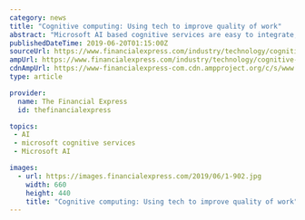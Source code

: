 ```yaml
---
category: news
title: "Cognitive computing: Using tech to improve quality of work"
abstract: "Microsoft AI based cognitive services are easy to integrate, and enable applications, websites and bots to see, hear, speak, understand and interpret user needs through natural methods of communication, says Rajiv Sodhi, general manager partner Ecosystem ..."
publishedDateTime: 2019-06-20T01:15:00Z
sourceUrl: https://www.financialexpress.com/industry/technology/cognitive-computing-using-tech-to-improve-quality-of-work/1612798/
ampUrl: https://www.financialexpress.com/industry/technology/cognitive-computing-using-tech-to-improve-quality-of-work/1612798/lite/
cdnAmpUrl: https://www-financialexpress-com.cdn.ampproject.org/c/s/www.financialexpress.com/industry/technology/cognitive-computing-using-tech-to-improve-quality-of-work/1612798/lite/
type: article

provider:
  name: The Financial Express
  id: thefinancialexpress

topics:
 - AI
 - microsoft cognitive services
 - Microsoft AI

images:
  - url: https://images.financialexpress.com/2019/06/1-902.jpg
    width: 660
    height: 440
    title: "Cognitive computing: Using tech to improve quality of work"
---
```

